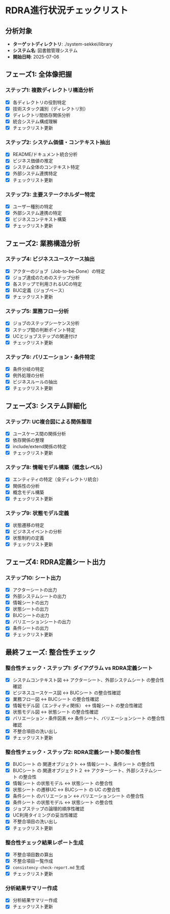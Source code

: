 # RDRA進行状況チェックリスト

## 分析対象
- **ターゲットディレクトリ**: ./system-sekkei/library
- **システム名**: 図書館管理システム
- **開始日時**: 2025-07-06

## フェーズ1: 全体像把握
### ステップ1: 複数ディレクトリ構造分析
- [x] 各ディレクトリの役割特定
- [x] 技術スタック識別（ディレクトリ別）
- [x] ディレクトリ間依存関係分析
- [x] 統合システム構成理解
- [x] チェックリスト更新

### ステップ2: システム価値・コンテキスト抽出
- [x] README/ドキュメント統合分析
- [x] ビジネス価値の推定
- [x] システム全体のコンテキスト特定
- [x] 外部システム連携特定
- [x] チェックリスト更新

### ステップ3: 主要ステークホルダー特定
- [x] ユーザー種別の特定
- [x] 外部システム連携の特定
- [x] ビジネスコンテキスト構築
- [x] チェックリスト更新

## フェーズ2: 業務構造分析
### ステップ4: ビジネスユースケース抽出
- [x] アクターのジョブ（Job-to-be-Done）の特定
- [x] ジョブ達成のためのステップ分析
- [x] 各ステップで利用されるUCの特定
- [x] BUC定義（ジョブベース）
- [x] チェックリスト更新

### ステップ5: 業務フロー分析
- [x] ジョブのステップシーケンス分析
- [x] ステップ間の判断ポイント特定
- [x] UCとジョブステップの関連付け
- [x] チェックリスト更新

### ステップ6: バリエーション・条件特定
- [x] 条件分岐の特定
- [x] 例外処理の分析
- [x] ビジネスルールの抽出
- [x] チェックリスト更新

## フェーズ3: システム詳細化
### ステップ7: UC複合図による関係整理
- [x] ユースケース間の関係分析
- [x] 依存関係の整理
- [x] include/extend関係の特定
- [x] チェックリスト更新

### ステップ8: 情報モデル構築（概念レベル）
- [x] エンティティの特定（全ディレクトリ統合）
- [x] 関係性の分析
- [x] 概念モデル構築
- [x] チェックリスト更新

### ステップ9: 状態モデル定義
- [x] 状態遷移の特定
- [x] ビジネスイベントの分析
- [x] 状態制約の定義
- [x] チェックリスト更新

## フェーズ4: RDRA定義シート出力
### ステップ10: シート出力
- [x] アクターシートの出力
- [x] 外部システムシートの出力
- [x] 情報シートの出力
- [x] 状態シートの出力
- [x] BUCシートの出力
- [x] バリエーションシートの出力
- [x] 条件シートの出力
- [x] チェックリスト更新

## 最終フェーズ: 整合性チェック
### 整合性チェック・ステップ1: ダイアグラム vs RDRA定義シート
- [x] システムコンテキスト図 ↔ アクターシート、外部システムシート の整合性確認
- [x] ビジネスユースケース図 ↔ BUCシート の整合性確認
- [x] 業務フロー図 ↔ BUCシート の整合性確認
- [x] 情報モデル図（エンティティ関係） ↔ 情報シート の整合性確認
- [x] 状態モデル図 ↔ 状態シート の整合性確認
- [x] バリエーション・条件図表 ↔ 条件シート、バリエーションシート の整合性確認
- [x] 不整合項目の洗い出し
- [x] チェックリスト更新

### 整合性チェック・ステップ2: RDRA定義シート間の整合性
- [x] BUCシート の 関連オブジェクト ↔ 情報シート、条件シート の整合性
- [x] BUCシート の 関連オブジェクト２ ↔ アクターシート、外部システムシート の整合性
- [x] 情報シート の状態モデル ↔ 状態シート の整合性
- [x] 状態シート の遷移UC ↔ BUCシート の UC の整合性
- [x] 条件シート のバリエーション ↔ バリエーションシート の整合性
- [x] 条件シート の状態モデル ↔ 状態シート の整合性
- [x] ジョブステップの論理的順序性確認
- [x] UC利用タイミングの妥当性確認
- [x] 不整合項目の洗い出し
- [x] チェックリスト更新

### 整合性チェック結果レポート生成
- [x] 不整合項目数の算出
- [x] 不整合項目一覧作成
- [x] `consistency-check-report.md` 生成
- [x] チェックリスト更新

### 分析結果サマリー作成
- [x] 分析結果サマリー作成
- [x] チェックリスト更新
